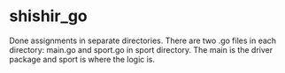 # shishir_go
Done assignments in separate directories. There are two .go files in each directory: main.go and sport.go in sport directory. The main is the driver package and sport is where the logic is.
